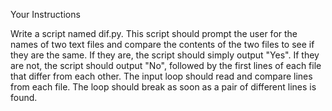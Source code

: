 Your Instructions 

Write a script named dif.py. 
This script should prompt the user for the names of two text files and compare 
the contents of the two files to see if they are the same. 
If they are, the script should simply output "Yes". If they are not, 
the script should output "No", followed by the first lines of each file that 
differ from each other. The input loop should read and compare lines from each file. 
The loop should break as soon as a pair of different lines is found. 
